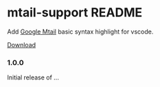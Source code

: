 # mtail-support README

Add [Google Mtail](https://github.com/google/mtail) basic syntax highlight for vscode.

[Download](https://marketplace.visualstudio.com/items?itemName=gabrielpetry.mtail-support)

### 1.0.0

Initial release of ...




